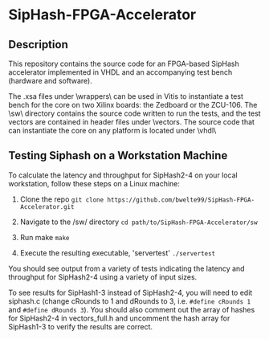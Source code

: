 # SipHash-FPGA-Accelerator
## Description
This repository contains the source code for an FPGA-based SipHash accelerator implemented in VHDL and an accompanying test bench (hardware and software).

The .xsa files under \wrappers\ can be used in Vitis to instantiate a test bench for the core on two Xilinx boards: the Zedboard or the ZCU-106. The \sw\ directory contains the source code written to run the tests, and the test vectors are contained in header files under \vectors\.  The source code that can instantiate the core on any platform is located under \vhdl\

## Testing Siphash on a Workstation Machine
To calculate the latency and throughput for SipHash2-4 on your local workstation, follow these steps on a Linux machine:

1) Clone the repo 
`git clone https://github.com/bwelte99/SipHash-FPGA-Accelerator.git`

2) Navigate to the /sw/ directory
`cd path/to/SipHash-FPGA-Accelerator/sw`

3) Run make
`make`

4) Execute the resulting executable, 'servertest'
`./servertest`

You should see output from a variety of tests indicating the latency and throughput for SipHash2-4 using a variety of input sizes.

To see results for SipHash1-3 instead of SipHash2-4, you will need to edit siphash.c (change cRounds to 1 and dRounds to 3, i.e. `#define cRounds 1` and `#define dRounds 3`).  You should also comment out the array of hashes for SipHash2-4 in vectors_full.h and uncomment the hash array for SipHash1-3 to verify the results are correct.







